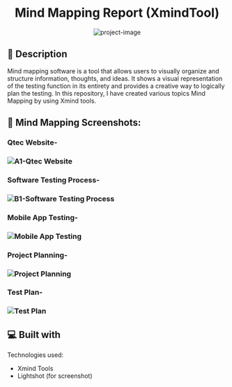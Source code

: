 <h1 id="title" align="center">Mind Mapping Report (XmindTool)</h1>


<p align="center"><img src="https://socialify.git.ci/shantokumarsaha123/SQA-MindMappingReport-XmindTool/image?language=1&amp;name=1&amp;owner=1&amp;stargazers=1&amp;theme=Light" alt="project-image"></p>

## 📝 Description 
Mind mapping software is a tool that allows users to visually organize and structure information, thoughts, and ideas. It shows a visual representation of the testing function in its entirety and provides a creative way to logically plan the testing. In this repository, I have created various topics Mind Mapping by using Xmind tools.

<h2>🧐 Mind Mapping Screenshots:</h2>

<h3> Qtec Website- <h3>
 
![A1-Qtec Website](https://github.com/shantokumarsaha123/SQA-MindMappingReport-XmindTool/assets/122052172/7a588d5f-feba-4bb6-b53e-3b106dd855a6)
 
 <h3> Software Testing Process- <h3>
   
![B1-Software Testing Process](https://github.com/shantokumarsaha123/SQA-MindMappingReport-XmindTool/assets/122052172/e3138ef2-eec4-4ea2-bc08-587a0201f037)
   
<h3> Mobile App Testing- <h3>
      
![Mobile App Testing](https://github.com/shantokumarsaha123/SQA-MindMappingReport-XmindTool/assets/122052172/1357d409-5058-43ed-b4de-760bd9f33597)
      
<h3> Project Planning- <h3>
  
![Project Planning](https://github.com/shantokumarsaha123/SQA-MindMappingReport-XmindTool/assets/122052172/96a0d83a-16a1-42a7-88e4-c523a37b8865)
         
<h3> Test Plan- <h3>
  
![Test Plan](https://github.com/shantokumarsaha123/SQA-MindMappingReport-XmindTool/assets/122052172/3bf47fd6-5ca1-44f0-9a96-742886e1449b)

 
 <h2>💻 Built with</h2>

Technologies used:

*   Xmind Tools
*   Lightshot (for screenshot)



